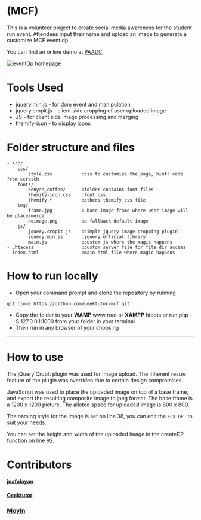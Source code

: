 # (MCF)

This is a volunteer project to create social media awareness for the student run event. Attendees input their name and upload an image to generate a customize MCF event dp.

You can find an online demo at [PAADC](https://geektutor.github.io/mcf).

![eventDp homepage](https://github.com/geektutor/dp/blob/master/screenshot.png)

# Tools Used

- jquery.min.js - for dom event and manipulation
- jquery.cropit.js - client side cropping of user uploaded image
- JS - for client side image processing and merging
- themify-icon - to display icons

# Folder structure and files

```
- src/
	css/
		style.css 			:css to customize the page, hint: code from scratch
	fonts/
		kenyan_coffee/		:folder contains font files
		themify-icon.css 	:font css
		themify-*			:others themify css file
	img/
		frame.jpg 			: base image frame where user image will be place/merge
		noimage.png 		:a fallback default image
	js/
		jquery.cropit.js 	:simple jquery image cropping plugin
		jquery.min.js 		:jquery official library
		main.js 			:custom js where the magic happens
- .htacess					:custom server file for file dir access
- index.html 				:main html file where magic happens

```

# How to run locally

- Open your command prompt and clone the repository by running

`git clone https://github.com/geektutor/mcf.git`

- Copy the folder to your **WAMP** www root or **XAMPP** htdots or run php -S 127.0.0.1:1000 from your folder in your terminal
- Then run in any browser of your choosing

---

# How to use

The jQuery CropIt plugin was used for image upload. The inherent resize feature of the plugin was overriden due to certain design compromises.

JavaScript was used to place the uploaded image on top of a base frame, and export the resulting composite image to jpeg format. The base frame is a 1200 x 1200 picture. The alloted space for uploaded image is 800 x 800.

The naming style for the image is set on line 38, you can edit the `ECX_DP_` to suit your needs.

You can set the height and width of the uploaded image in the createDP function on line 92.

# Contributors

#### [jnafolayan](https://github.com/jnafolayan)

#### [Geektutor](https://github.com/geektutor)

###  [Moyin](https://github.com/moyin12)
